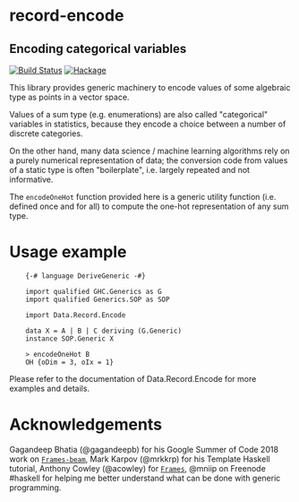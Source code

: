# record-encode

## Encoding categorical variables

[![Build Status](https://travis-ci.org/ocramz/record-encode.png)](https://travis-ci.org/ocramz/record-encode)
[![Hackage](https://img.shields.io/hackage/v/record-encode.svg)](https://hackage.haskell.org/package/record-encode)

This library provides generic machinery to encode values of some algebraic type as points in a vector space.

Values of a sum type (e.g. enumerations) are also called "categorical" variables in statistics, because they encode a choice between a number of discrete categories.

On the other hand, many data science / machine learning algorithms rely on a purely numerical representation of data; the conversion code from values of a static type is often "boilerplate", i.e. largely repeated and not informative.

The `encodeOneHot` function provided here is a generic utility function (i.e. defined once and for all) to compute the one-hot representation of any sum type. 

# Usage example

```
    {-# language DeriveGeneric -#}

    import qualified GHC.Generics as G
    import qualified Generics.SOP as SOP
    
    import Data.Record.Encode

    data X = A | B | C deriving (G.Generic)
    instance SOP.Generic X
```

```
    > encodeOneHot B
    OH {oDim = 3, oIx = 1}
```

Please refer to the documentation of Data.Record.Encode for more examples and details.


# Acknowledgements

Gagandeep Bhatia (@gagandeepb) for his Google Summer of Code 2018 work on [`Frames-beam`](https://github.com/gagandeepb/Frames-beam), Mark Karpov (@mrkkrp) for his Template Haskell tutorial, Anthony Cowley (@acowley) for [`Frames`](https://hackage.haskell.org/package/Frames), @mniip on Freenode #haskell for helping me better understand what can be done with generic programming.